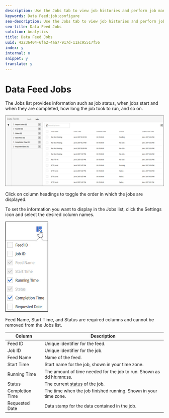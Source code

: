 ```yaml
---
description: Use the Jobs tab to view job histories and perform job management tasks.
keywords: Data Feed;job;configure
seo-description: Use the Jobs tab to view job histories and perform job management tasks.
seo-title: Data Feed Jobs
solution: Analytics
title: Data Feed Jobs
uuid: 42236404-6fa2-4aa7-917d-11ac95517f56
index: y
internal: n
snippet: y
translate: y
---
```


# Data Feed Jobs

The Jobs list provides information such as job status, when jobs start and when they are completed, how long the job took to run, and so on. 

![](../assets/jobs.jpg) 

Click on column headings to toggle the order in which the jobs are displayed. 

To set the information you want to display in the Jobs list, click the Settings icon and select the desired column names. 

![](../assets/job-cols.jpg) 

Feed Name, Start Time, and Status are required columns and cannot be removed from the Jobs list. 



|  Column  | Description  |
|---|---|
|  Feed ID  | Unique identifier for the feed.  |
|  Job ID  | Unique identifier for the job.  |
|  Feed Name  | Name of the feed.  |
|  Start Time  | Start name for the job, shown in your time zone.  |
|  Running Time  | The amount of time needed for the job to run. Shown as dd hh:mm:ss.  |
|  Status  |The current [ status](../analytics-data-feed/feed-jobs-processing/r_job-status.md#reference_7A39A327F643447F9B5AE3A2502C72BA) of the job.  |
|  Completion Time  | The time when the job finished running. Shown in your time zone.  |
|  Requested Date  | Data stamp for the data contained in the job.  |

